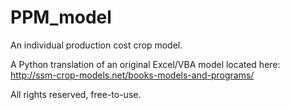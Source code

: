 # PPM_model
An individual production cost crop model.

A Python translation of an original Excel/VBA model located here: http://ssm-crop-models.net/books-models-and-programs/

All rights reserved, free-to-use.

